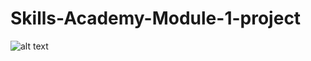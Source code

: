 # Skills-Academy-Module-1-project

![alt text](https://github.com/tCNickk/Skills-Academy-Module-1-project/blob/main/Screen%20Shot%202022-02-14%20at%204.33.52%20PM.png?raw=true)
